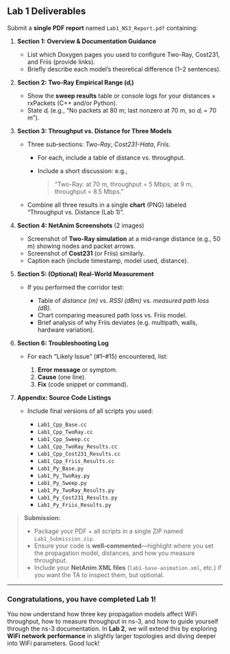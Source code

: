 ## **Lab 1 Deliverables**

Submit a **single PDF report** named `Lab1_NS3_Report.pdf` containing:

1. **Section 1: Overview & Documentation Guidance**

   * List which Doxygen pages you used to configure Two-Ray, Cost231, and Friis (provide links).
   * Briefly describe each model’s theoretical difference (1–2 sentences).

2. **Section 2: Two-Ray Empirical Range (*dᵢ*)**

   * Show the **sweep results** table or console logs for your distances × rxPackets (C++ and/or Python).
   * State *dᵢ* (e.g., “No packets at 80 m; last nonzero at 70 m, so *dᵢ* = 70 m”).

3. **Section 3: Throughput vs. Distance for Three Models**

   * Three sub‐sections: *Two-Ray*, *Cost231-Hata*, *Friis*.

     * For each, include a table of distance vs. throughput.
     * Include a short discussion: e.g.,

       > “Two-Ray: at 70 m, throughput = 5 Mbps; at 9 m, throughput = 8.5 Mbps.”
   * Combine all three results in a single **chart** (PNG) labeled “Throughput vs. Distance (Lab 1)”.

4. **Section 4: NetAnim Screenshots** (2 images)

   * Screenshot of **Two-Ray simulation** at a mid‐range distance (e.g., 50 m) showing nodes and packet arrows.
   * Screenshot of **Cost231** (or Friis) similarly.
   * Caption each (include timestamp, model used, distance).

5. **Section 5: (Optional) Real‐World Measurement**

   * If you performed the corridor test:

     * Table of *distance (m)* vs. *RSSI (dBm)* vs. *measured path loss (dB)*.
     * Chart comparing measured path loss vs. Friis model.
     * Brief analysis of why Friis deviates (e.g. multipath, walls, hardware variation).

6. **Section 6: Troubleshooting Log**

   * For each “Likely Issue” (#1–#15) encountered, list:

     1. **Error message** or symptom.
     2. **Cause** (one line).
     3. **Fix** (code snippet or command).

7. **Appendix: Source Code Listings**

   * Include final versions of all scripts you used:

     * `Lab1_Cpp_Base.cc`
     * `Lab1_Cpp_TwoRay.cc`
     * `Lab1_Cpp_Sweep.cc`
     * `Lab1_Cpp_TwoRay_Results.cc`
     * `Lab1_Cpp_Cost231_Results.cc`
     * `Lab1_Cpp_Friis_Results.cc`
     * `Lab1_Py_Base.py`
     * `Lab1_Py_TwoRay.py`
     * `Lab1_Py_Sweep.py`
     * `Lab1_Py_TwoRay_Results.py`
     * `Lab1_Py_Cost231_Results.py`
     * `Lab1_Py_Friis_Results.py`

> **Submission:**
>
> * Package your PDF + all scripts in a single ZIP named `Lab1_Submission.zip`.
> * Ensure your code is **well‐commented**—highlight where you set the propagation model, distances, and how you measure throughput.
> * Include your **NetAnim XML files** (`lab1-base-animation.xml`, etc.) if you want the TA to inspect them, but optional.

---

### **Congratulations, you have completed Lab 1!**

You now understand how three key propagation models affect WiFi throughput, how to measure throughput in ns-3, and how to guide yourself through the ns-3 documentation. In **Lab 2**, we will extend this by exploring **WiFi network performance** in slightly larger topologies and diving deeper into WiFi parameters. Good luck!
